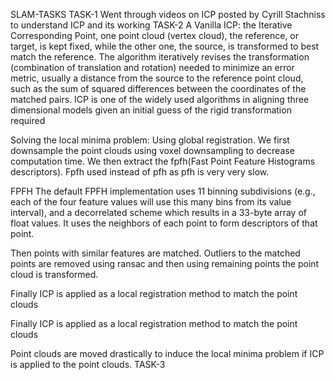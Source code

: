 SLAM-TASKS
TASK-1
Went through videos on ICP posted by Cyrill Stachniss to understand ICP and its working
TASK-2
A Vanilla ICP:
the Iterative Corresponding Point, one point cloud (vertex cloud), the reference, or target, is kept fixed, while the other one, the source, is transformed to best match the reference. The algorithm iteratively revises the transformation (combination of translation and rotation) needed to minimize an error metric, usually a distance from the source to the reference point cloud, such as the sum of squared differences between the coordinates of the matched pairs. ICP is one of the widely used algorithms in aligning three dimensional models given an initial guess of the rigid transformation required

Solving the local minima problem:
Using global registration. 
We first downsample the point clouds using voxel downsampling to decrease computation time. We then extract the fpfh(Fast Point Feature Histograms descriptors). Fpfh used instead of pfh as pfh is very very slow.

FPFH
The default FPFH implementation uses 11 binning subdivisions (e.g., each of the four feature values will use this many bins from its value interval), and a decorrelated scheme which results in a 33-byte array of float values.
It uses the neighbors of each point to form descriptors of that point.

Then points with similar features are matched. Outliers to the matched points are removed using ransac and then using remaining points the point cloud is transformed.

Finally ICP is applied as a local registration method to match the point clouds

Finally ICP is applied as a local registration method to match the point clouds


Point clouds are moved drastically to induce the local minima problem if ICP is applied to the point clouds.
TASK-3




